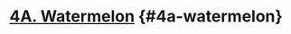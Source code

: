 # [4A. Watermelon](https://codeforces.com/problemset/problem/4/A) {#4a-watermelon}

<!-- @include: @/shared/wip.en.md -->
